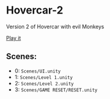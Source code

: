 # Hovercar-2
Version 2 of Hovercar with evil Monkeys

[Play it](https://sharkbyteprojects-webservice.github.io/Hovercar-2#)

## Scenes:

- 0: `Scenes/UI.unity`
- 1: `Scenes/Level 1.unity`
- 2: `Scenes/Level 2.unity`
- 3: `Scenes/GAME RESET/RESET.unity`
